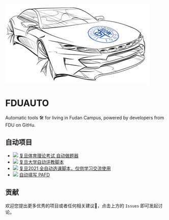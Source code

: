 <img src="./icon.png">

# FDUAUTO

Automatic tools 🛠 for living in Fudan Campus, powered by developers from FDU on GitHu.

## 自动项目

- ![](https://img.shields.io/github/stars/KevinWang15/fdty?style=social) [复旦体育理论考试 自动做题器](https://github.com/KevinWang15/fdty)
- ![](https://img.shields.io/github/stars/hohboy/Fudan_pingjiao?style=social) [复旦大学自动评教脚本](https://github.com/hohboy/Fudan_pingjiao)
- ![](https://img.shields.io/github/stars/ZiYang-xie/FduCourseSelector?style=social) [复旦2021 全自动选课脚本，仅供学习交流使用](https://github.com/ZiYang-xie/FduCourseSelector)
- ![](https://img.shields.io/github/stars/FDUCSLG/pafd-automated?style=social) [自动填写 PAFD](https://github.com/FDUCSLG/pafd-automated)

## 贡献

欢迎您提出更多优秀的项目或者任何相关建议🤗，点击上方的 `Issues` 即可发起讨论。
